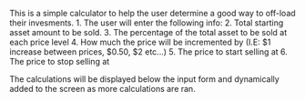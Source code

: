 This is a simple calculator to help the user determine a good way to off-load their invesments.
    1. The user will enter the following info:
    2. Total starting asset amount to be sold.
    3. The percentage of the total asset to be sold at each price level
    4. How much the price will be incremented by (I.E: $1 increase between prices, $0.50, $2 etc...)
    5. The price to start selling at
    6. The price to stop selling at

The calculations will be displayed below the input form and dynamically added to the screen as more calculations are ran.
